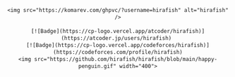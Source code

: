<div align="center">
  
  <samp>

    <img src="https://komarev.com/ghpvc/?username=hirafish" alt="hirafish" />

    [![Badge](https://cp-logo.vercel.app/atcoder/hirafish)](https://atcoder.jp/users/hirafish) 
    [![Badge](https://cp-logo.vercel.app/codeforces/hirafish)](https://codeforces.com/profile/hirafish)
    <img src="https://github.com/hirafish/hirafish/blob/main/happy-penguin.gif" width="400">
  </samp>
  
</div>
